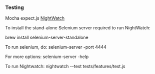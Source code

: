 ### Testing

Mocha
expect.js
[NightWatch](http://nightwatchjs.org/guide#installation)

To install the stand-alone Selenium server required to run NightWatch:

brew install selenium-server-standalone

To run selenium, do: selenium-server -port 4444

For more options: selenium-server -help

To run Nightwatch: nightwatch --test tests/features/test.js

